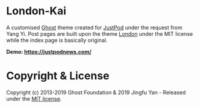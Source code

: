 # London-Kai

A customised [Ghost](http://github.com/tryghost/ghost/) theme created for [JustPod](https://justpodnews.com/) under the request from Yang Yi. Post pages are built upon the theme [London](https://github.com/TryGhost/London) under the MIT license while the index page is basically original.

**Demo: https://justpodnews.com/**

# Copyright & License

Copyright (c) 2013-2019 Ghost Foundation & 2019 Jingfu Yan - Released under the [MIT license](LICENSE).
